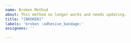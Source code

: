 ```yaml
---
name: Broken Method
about: This method no longer works and needs updating.
title: "[BROKEN]"
labels: 'broken :adhesive_bandage:'
assignees: ''

---
```



